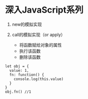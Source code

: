 # 深入JavaScript系列
1. new的模拟实现
2. call的模拟实现（or apply）

      - 将函数赋给对象的属性
      - 执行该函数
      - 删除该函数
```
let obj = {
  value: 1,
  fn: function() {
    console.log(this.value)
  }
}
obj.fn() //1
```
